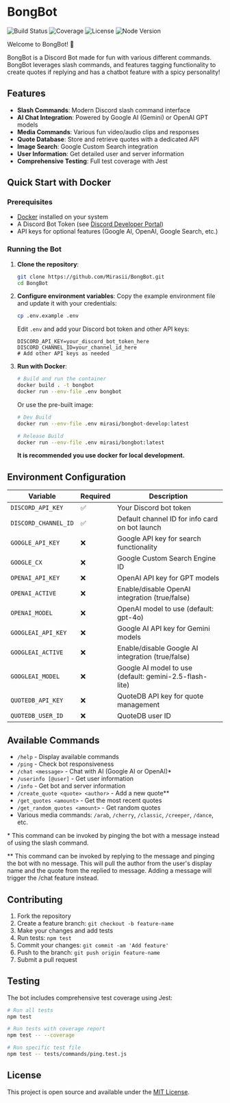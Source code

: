 # BongBot

![Build Status](https://img.shields.io/github/actions/workflow/status/Mirasii/BongBot/deploy.yml?label=Production%20Deploy&logo=github)
![Coverage](https://codecov.io/gh/Mirasii/BongBot/branch/main/graph/badge.svg)
![License](https://img.shields.io/github/license/Mirasii/BongBot?v=2)
![Node Version](https://img.shields.io/badge/node-%3E%3D22.0.0-brightgreen?logo=node.js)

Welcome to BongBot! 🤖

BongBot is a Discord Bot made for fun with various different commands. BongBot leverages slash commands, and features tagging functionality to create quotes if replying and has a chatbot feature with a spicy personality!

## Features

- **Slash Commands**: Modern Discord slash command interface
- **AI Chat Integration**: Powered by Google AI (Gemini) or OpenAI GPT models
- **Media Commands**: Various fun video/audio clips and responses
- **Quote Database**: Store and retrieve quotes with a dedicated API
- **Image Search**: Google Custom Search integration
- **User Information**: Get detailed user and server information
- **Comprehensive Testing**: Full test coverage with Jest

## Quick Start with Docker

### Prerequisites

- [Docker](https://www.docker.com/get-started) installed on your system
- A Discord Bot Token (see [Discord Developer Portal](https://discord.com/developers/applications))
- API keys for optional features (Google AI, OpenAI, Google Search, etc.)

### Running the Bot

1. **Clone the repository**:
   ```bash
   git clone https://github.com/Mirasii/BongBot.git
   cd BongBot
   ```

2. **Configure environment variables**:
   Copy the example environment file and update it with your credentials:
   ```bash
   cp .env.example .env
   ```
   
   Edit `.env` and add your Discord bot token and other API keys:
   ```env
   DISCORD_API_KEY=your_discord_bot_token_here
   DISCORD_CHANNEL_ID=your_channel_id_here
   # Add other API keys as needed
   ```

3. **Run with Docker**:
   ```bash
   # Build and run the container
   docker build . -t bongbot
   docker run --env-file .env bongbot
   ```

   Or use the pre-built image:
   ```bash
   # Dev Build
   docker run --env-file .env mirasi/bongbot-develop:latest
   ```
   ```bash
   # Release Build
   docker run --env-file .env mirasi/bongbot:latest
   ```
   **It is recommended you use docker for local development.**

## Environment Configuration

| Variable | Required | Description |
|----------|----------|-------------|
| `DISCORD_API_KEY` | ✅ | Your Discord bot token |
| `DISCORD_CHANNEL_ID` | ✅ | Default channel ID for info card on bot launch |
| `GOOGLE_API_KEY` | ❌ | Google API key for search functionality |
| `GOOGLE_CX` | ❌ | Google Custom Search Engine ID |
| `OPENAI_API_KEY` | ❌ | OpenAI API key for GPT models |
| `OPENAI_ACTIVE` | ❌ | Enable/disable OpenAI integration (true/false) |
| `OPENAI_MODEL` | ❌ | OpenAI model to use (default: gpt-4o) |
| `GOOGLEAI_API_KEY` | ❌ | Google AI API key for Gemini models |
| `GOOGLEAI_ACTIVE` | ❌ | Enable/disable Google AI integration (true/false) |
| `GOOGLEAI_MODEL` | ❌ | Google AI model to use (default: gemini-2.5-flash-lite) |
| `QUOTEDB_API_KEY` | ❌ | QuoteDB API key for quote management |
| `QUOTEDB_USER_ID` | ❌ | QuoteDB user ID |

## Available Commands

- `/help` - Display available commands
- `/ping` - Check bot responsiveness
- `/chat <message>` - Chat with AI (Google AI or OpenAI)*
- `/userinfo [@user]` - Get user information
- `/info` - Get bot and server information
- `/create_quote <quote> <author>` - Add a new quote**
- `/get_quotes <amount>` - Get the most recent quotes
- `/get_random_quotes <amount>` - Get random quotes
- Various media commands: `/arab`, `/cherry`, `/classic`, `/creeper`, `/dance`, etc.
  
\* This command can be invoked by pinging the bot with a message instead of using the slash command.

** This command can be invoked by replying to the message and pinging the bot with no message. This will pull the author from the user's display name and the quote from the replied to message. Adding a message will trigger the /chat feature instead.
  
## Contributing

1. Fork the repository
2. Create a feature branch: `git checkout -b feature-name`
3. Make your changes and add tests
4. Run tests: `npm test`
5. Commit your changes: `git commit -am 'Add feature'`
6. Push to the branch: `git push origin feature-name`
7. Submit a pull request

## Testing

The bot includes comprehensive test coverage using Jest:

```bash
# Run all tests
npm test

# Run tests with coverage report
npm test -- --coverage

# Run specific test file
npm test -- tests/commands/ping.test.js
```

## License

This project is open source and available under the [MIT License](LICENSE).
